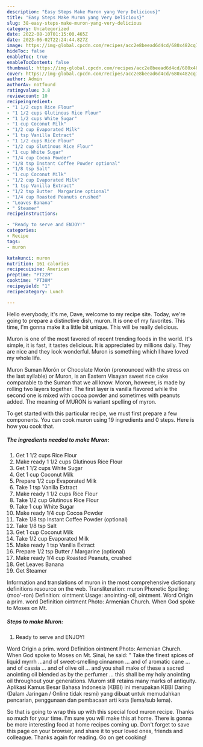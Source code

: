 ```yaml
---
description: "Easy Steps Make Muron yang Very Delicious}"
title: "Easy Steps Make Muron yang Very Delicious}"
slug: 38-easy-steps-make-muron-yang-very-delicious
category: Uncategorized
date: 2022-08-10T01:15:00.465Z
date: 2023-06-02T22:24:44.827Z
image: https://img-global.cpcdn.com/recipes/acc2e8beead6d4cd/680x482cq70/muron-recipe-main-photo.jpg
hideToc: false
enableToc: true
enableTocContent: false
thumbnail: https://img-global.cpcdn.com/recipes/acc2e8beead6d4cd/680x482cq70/muron-recipe-main-photo.jpg
cover: https://img-global.cpcdn.com/recipes/acc2e8beead6d4cd/680x482cq70/muron-recipe-main-photo.jpg
author: Admin
authorAv: notfound
ratingvalue: 3.8
reviewcount: 10
recipeingredient:
- "1 1/2 cups Rice Flour"
- "1 1/2 cups Glutinous Rice Flour"
- "1 1/2 cups White Sugar"
- "1 cup Coconut Milk"
- "1/2 cup Evaporated Milk"
- "1 tsp Vanilla Extract"
- "1 1/2 cups Rice Flour"
- "1/2 cup Glutinous Rice Flour"
- "1 cup White Sugar"
- "1/4 cup Cocoa Powder"
- "1/8 tsp Instant Coffee Powder optional"
- "1/8 tsp Salt"
- "1 cup Coconut Milk"
- "1/2 cup Evaporated Milk"
- "1 tsp Vanilla Extract"
- "1/2 tsp Butter  Margarine optional"
- "1/4 cup Roasted Peanuts crushed"
- "Leaves Banana"
- " Steamer"
recipeinstructions:

- "Ready to serve and ENJOY!"
categories:
- Recipe
tags:
- muron

katakunci: muron 
nutrition: 161 calories
recipecuisine: American
preptime: "PT22M"
cooktime: "PT38M"
recipeyield: "1"
recipecategory: Lunch

---
```



Hello everybody, it's me, Dave, welcome to my recipe site. Today, we're going to prepare a distinctive dish, muron. It is one of my favorites. This time, I'm gonna make it a little bit unique. This will be really delicious.

Muron is one of the most favored of recent trending foods in the world. It's simple, it is fast, it tastes delicious. It is appreciated by millions daily. They are nice and they look wonderful. Muron is something which I have loved my whole life.

Muron Suman Morón or Chocolate Morón (pronounced with the stress on the last syllable) or Muron, is an Eastern Visayan sweet rice cake comparable to the Suman that we all know. Moron, however, is made by rolling two layers together. The first layer is vanilla flavored while the second one is mixed with cocoa powder and sometimes with peanuts added. The meaning of MURON is variant spelling of myron.


To get started with this particular recipe, we must first prepare a few components. You can cook muron using 19 ingredients and 0 steps. Here is how you cook that.

<!--inarticleads1-->

##### The ingredients needed to make Muron:

1. Get 1 1/2 cups Rice Flour
1. Make ready 1 1/2 cups Glutinous Rice Flour
1. Get 1 1/2 cups White Sugar
1. Get 1 cup Coconut Milk
1. Prepare 1/2 cup Evaporated Milk
1. Take 1 tsp Vanilla Extract
1. Make ready 1 1/2 cups Rice Flour
1. Take 1/2 cup Glutinous Rice Flour
1. Take 1 cup White Sugar
1. Make ready 1/4 cup Cocoa Powder
1. Take 1/8 tsp Instant Coffee Powder (optional)
1. Take 1/8 tsp Salt
1. Get 1 cup Coconut Milk
1. Take 1/2 cup Evaporated Milk
1. Make ready 1 tsp Vanilla Extract
1. Prepare 1/2 tsp Butter / Margarine (optional)
1. Make ready 1/4 cup Roasted Peanuts, crushed
1. Get Leaves Banana
1. Get  Steamer


Information and translations of muron in the most comprehensive dictionary definitions resource on the web. Transliteration: muron Phonetic Spelling: (moo&#39;-ron) Definition: ointment Usage: anointing-oil, ointment. Word Origin a prim. word Definition ointment Photo: Armenian Church. When God spoke to Moses on Mt. 

<!--inarticleads2-->

##### Steps to make Muron:


1. Ready to serve and ENJOY!

Word Origin a prim. word Definition ointment Photo: Armenian Church. When God spoke to Moses on Mt. Sinai, he said: &#34; Take the finest spices of liq­uid myrrh …and of sweet-smelling cin­na­mon … and of aro­matic cane … and of cas­sia … and of olive oil … and you shall make of these a sacred anoint­ing oil blended as by the per­fumer … this shall be my holy anoint­ing oil through­out your gen­er­a­tions. Murom still retains many marks of antiquity. Aplikasi Kamus Besar Bahasa Indonesia (KBBI) ini merupakan KBBI Daring (Dalam Jaringan / Online tidak resmi) yang dibuat untuk memudahkan pencarian, penggunaan dan pembacaan arti kata (lema/sub lema). 

So that is going to wrap this up with this special food muron recipe. Thanks so much for your time. I'm sure you will make this at home. There is gonna be more interesting food at home recipes coming up. Don't forget to save this page on your browser, and share it to your loved ones, friends and colleague. Thanks again for reading. Go on get cooking!
